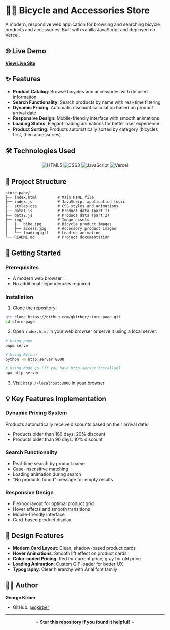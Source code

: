 # 🚴‍♂️ Bicycle and Accessories Store

A modern, responsive web application for browsing and searching bicycle products and accessories. Built with vanilla JavaScript and deployed on Vercel.

## 🌐 Live Demo

**[View Live Site](https://store-page-eta.vercel.app/)**

## ✨ Features

- **Product Catalog**: Browse bicycles and accessories with detailed information
- **Search Functionality**: Search products by name with real-time filtering
- **Dynamic Pricing**: Automatic discount calculation based on product arrival date
- **Responsive Design**: Mobile-friendly interface with smooth animations
- **Loading States**: Elegant loading animations for better user experience
- **Product Sorting**: Products automatically sorted by category (bicycles first, then accessories)

## 🛠️ Technologies Used

<div align="center">

![HTML5](https://img.shields.io/badge/HTML5-E34F26?style=for-the-badge&logo=html5&logoColor=white)
![CSS3](https://img.shields.io/badge/CSS3-1572B6?style=for-the-badge&logo=css3&logoColor=white)
![JavaScript](https://img.shields.io/badge/JavaScript-F7DF1E?style=for-the-badge&logo=javascript&logoColor=black)
![Vercel](https://img.shields.io/badge/Vercel-000000?style=for-the-badge&logo=vercel&logoColor=white)

</div>

## 📁 Project Structure

```
store-page/
├── index.html         # Main HTML file
├── index.js           # JavaScript application logic
├── styles.css         # CSS styles and animations
├── data1.js           # Product data (part 1)
├── data2.js           # Product data (part 2)
├── img/               # Image assets
│   ├── bike.jpg       # Bicycle product images
│   ├── access.jpg     # Accessory product images
│   └── loading.gif    # Loading animation
└── README.md          # Project documentation
```

## 🚀 Getting Started

### Prerequisites

- A modern web browser
- No additional dependencies required

### Installation

1. Clone the repository:

```bash
git clone https://github.com/gkirber/store-page.git
cd store-page
```

2. Open `index.html` in your web browser or serve it using a local server:

```bash
# Using pnpm
pnpm serve

# Using Python
python -m http.server 8000

# Using Node.js (if you have http-server installed)
npx http-server
```

3. Visit `http://localhost:8000` in your browser

## 💡 Key Features Implementation

### Dynamic Pricing System

Products automatically receive discounts based on their arrival date:

- Products older than 180 days: 20% discount
- Products older than 90 days: 10% discount

### Search Functionality

- Real-time search by product name
- Case-insensitive matching
- Loading animation during search
- "No products found" message for empty results

### Responsive Design

- Flexbox layout for optimal product grid
- Hover effects and smooth transitions
- Mobile-friendly interface
- Card-based product display

## 🎨 Design Features

- **Modern Card Layout**: Clean, shadow-based product cards
- **Hover Animations**: Smooth lift effect on product cards
- **Color-coded Pricing**: Red for current price, gray for old price
- **Loading Animation**: Custom GIF loader for better UX
- **Typography**: Clear hierarchy with Arial font family

## 👨‍💻 Author

**George Kirber**

- GitHub: [@gkirber](https://github.com/gkirber)

---

<div align="center">

⭐ **Star this repository if you found it helpful!** ⭐

</div>
